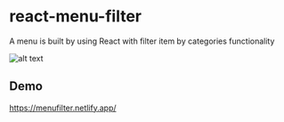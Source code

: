 # react-menu-filter

A menu is built by using React with filter item by categories functionality 


![alt text](https://i.imgur.com/ipE9FYc.png)

## Demo
https://menufilter.netlify.app/
